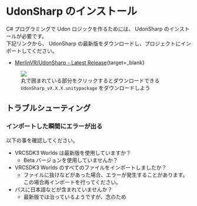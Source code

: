 # UdonSharp のインストール

C# プログラミングで Udon ロジックを作るためには、 UdonSharp のインストールが必要です。  
下記リンクから、 UdonSharp の最新版をダウンロードし、プロジェクトにインポートしてください。

-   [MerlinVR/UdonSharp - Latest Release](https://github.com/MerlinVR/UdonSharp/releases/latest){target=\_blank}

<figure>
  <img src="https://assets.mochizuki.moe/udon/getting-started/udon-sharp-download.png" data-zoomable="true">
  <figcaption>
    丸で囲まれている部分をクリックするとダウンロードできる<br>
    <code>UdonSharp_vX.X.X.unitypackage</code> をダウンロードしよう
  </figcaption>
</figure>

## トラブルシューティング

### インポートした瞬間にエラーが出る

以下の事を確認してください。

-   VRCSDK3 Worlds は最新版を使用していますか？
    -   Beta バージョンを使用していませんか？
-   VRCSDK3 Worlds のすべてのファイルをインポートしましたか？
    -   ファイルに抜けなどがあった場合、エラーが発生することがあります。この場合再インポートを行ってください。
-   パスに日本語などが含まれていませんか？
    -   最新版では治っているようですが、念のため
